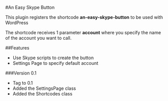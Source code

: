 #An Easy Skype Button

This plugin registers the shortcode **an-easy-skype-button** to be used with WordPress
 
The shortcode receives 1 parameter **account** where you specify the name of the account you want to call.
 

##Features

* Use Skype scripts to create the button
* Settings Page to specify default account


###Version 0.1

* Tag to 0.1
* Added the SettingsPage class
* Added the Shortcodes class